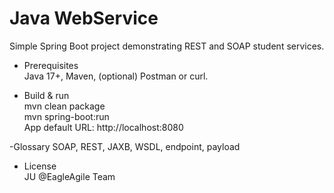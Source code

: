 # Java WebService

Simple Spring Boot project demonstrating REST and SOAP student services.

- Prerequisites  
  Java 17+, Maven, (optional) Postman or curl.


- Build & run  
  mvn clean package  
  mvn spring-boot:run  
  App default URL: http://localhost:8080

-Glossary
SOAP, REST, JAXB, WSDL, endpoint, payload

- License  
  JU @EagleAgile Team
